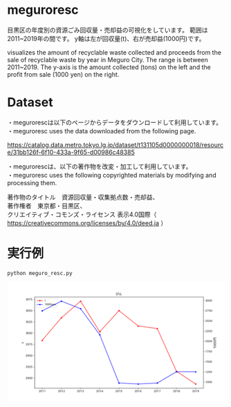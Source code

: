 # meguroresc
目黒区の年度別の資源ごみ回収量・売却益の可視化をしています。
範囲は2011~2019年の間です。
y軸は左が回収量(t)、右が売却益(1000円)です。

visualizes the amount of recyclable waste collected and proceeds from the sale of recyclable waste by year in Meguro City.
The range is between 2011~2019.
The y-axis is the amount collected (tons) on the left and the profit from sale (1000 yen) on the right.

# Dataset
・megurorescは以下のページからデータをダウンロードして利用しています。\
・meguroresc uses the data downloaded from the following page.

https://catalog.data.metro.tokyo.lg.jp/dataset/t131105d0000000018/resource/31bb126f-6f10-433a-9f65-d00986c48385


・megurorescは、以下の著作物を改変・加工して利用しています。\
・meguroresc uses the following copyrighted materials by modifying and processing them.

著作物のタイトル　資源回収量・収集拠点数・売却益、\
著作権者　東京都・目黒区、\
クリエイティブ・コモンズ・ライセンス 表示4.0国際（ https://creativecommons.org/licenses/by/4.0/deed.ja ）

# 実行例
```zsh
python meguro_resc.py
```
![びん](/img/びん.png)



